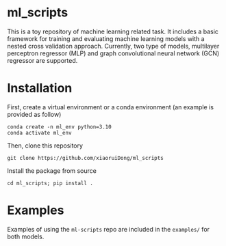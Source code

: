 # ml_scripts

This is a toy repository of machine learning related task. It includes a basic framework for training and evaluating machine learning models with a nested cross validation approach. Currently, two type of models, multilayer perceptron regressor (MLP) and graph convolutional neural network (GCN) regressor are supported.

# Installation
First, create a virtual environment or a conda environment (an example is provided as follow)
```
conda create -n ml_env python=3.10
conda activate ml_env
```
Then, clone this repository
```
git clone https://github.com/xiaoruiDong/ml_scripts
```
Install the package from source
```
cd ml_scripts; pip install .
```

# Examples
Examples of using the `ml-scripts` repo are included in the `examples/` for both models.